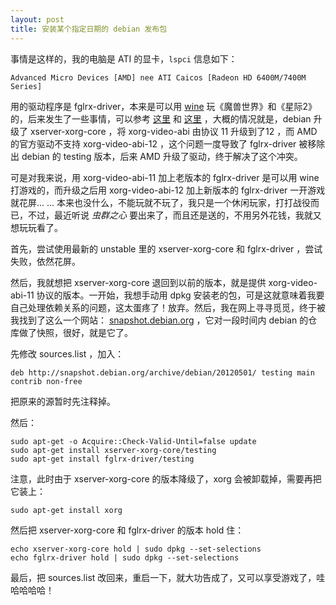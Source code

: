 ```yaml
---
layout: post
title: 安装某个指定日期的 debian 发布包
---
```


事情是这样的，我的电脑是 ATI 的显卡，`lspci` 信息如下：

    Advanced Micro Devices [AMD] nee ATI Caicos [Radeon HD 6400M/7400M Series]

用的驱动程序是 fglrx-driver，本来是可以用 [wine](http://www.winehq.org) 玩《魔兽世界》和《星际2》的，后来发生了一些事情，可以参考 [这里](http://bugs.debian.org/cgi-bin/bugreport.cgi?bug=671320) 和 [这里](http://bugs.debian.org/cgi-bin/bugreport.cgi?bug=675585) ，大概的情况就是，debian 升级了 xserver-xorg-core ，将 xorg-video-abi 由协议 11 升级到了12 ，而 AMD 的官方驱动不支持 xorg-video-abi-12 ，这个问题一度导致了 fglrx-driver 被移除出 debian 的 testing 版本，后来 AMD 升级了驱动，终于解决了这个冲突。

可是对我来说，用 xorg-video-abi-11 加上老版本的 fglrx-driver 是可以用 wine 打游戏的，而升级之后用 xorg-video-abi-12 加上新版本的 fglrx-driver 一开游戏就花屏... ... 本来也没什么，不能玩就不玩了，我只是一个休闲玩家，打打战役而已，不过，最近听说 _虫群之心_ 要出来了，而且还是送的，不用另外花钱，我就又想玩玩看了。

首先，尝试使用最新的 unstable 里的 xserver-xorg-core 和 fglrx-driver ，尝试失败，依然花屏。

然后，我就想把 xserver-xorg-core 退回到以前的版本，就是提供 xorg-video-abi-11 协议的版本。一开始，我想手动用 dpkg 安装老的包，可是这就意味着我要自己处理依赖关系的问题，这太蛋疼了！放弃。然后，我在网上寻寻觅觅，终于被我找到了这么一个网站： [snapshot.debian.org](http://snapshot.debian.org)  ，它对一段时间内 debian 的仓库做了快照，很好，就是它了。

先修改 sources.list ，加入：

    deb http://snapshot.debian.org/archive/debian/20120501/ testing main contrib non-free

把原来的源暂时先注释掉。

然后：

    sudo apt-get -o Acquire::Check-Valid-Until=false update
    sudo apt-get install xserver-xorg-core/testing
    sudo apt-get install fglrx-driver/testing

注意，此时由于 xserver-xorg-core 的版本降级了，xorg 会被卸载掉，需要再把它装上：

    sudo apt-get install xorg

然后把 xserver-xorg-core 和 fglrx-driver 的版本 hold 住：

    echo xserver-xorg-core hold | sudo dpkg --set-selections
    echo fglrx-driver hold | sudo dpkg --set-selections

最后，把 sources.list 改回来，重启一下，就大功告成了，又可以享受游戏了，哇哈哈哈哈！
